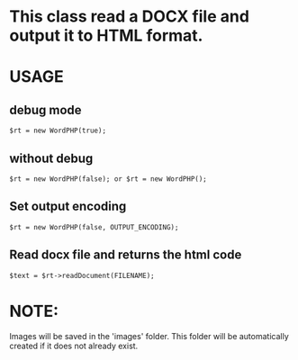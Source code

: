 # This class read a DOCX file and output it to HTML format.

# USAGE

## debug mode
```
$rt = new WordPHP(true);
```

## without debug
```
$rt = new WordPHP(false); or $rt = new WordPHP();
```

## Set output encoding
```
$rt = new WordPHP(false, OUTPUT_ENCODING);
```

## Read docx file and returns the html code
```
$text = $rt->readDocument(FILENAME);
```

# NOTE:
Images will be saved in the 'images' folder. This folder will be automatically created if it does not already exist.
